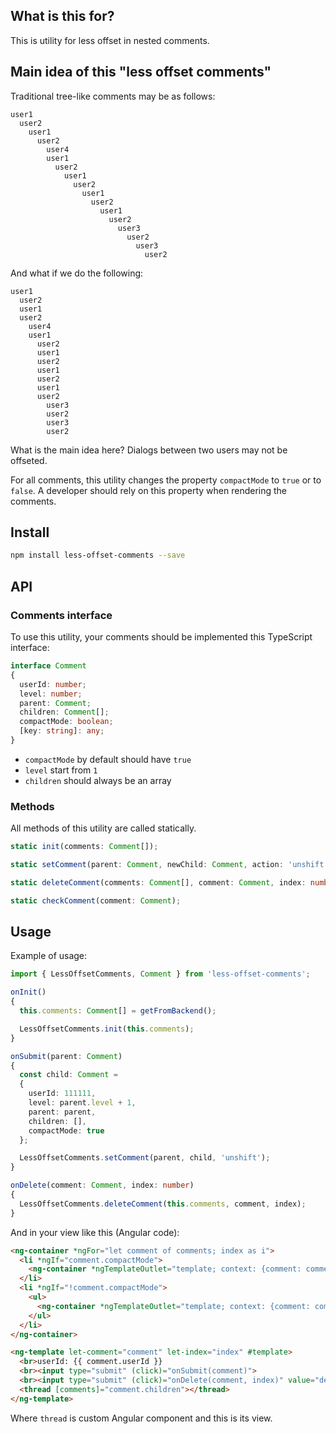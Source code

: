 ## What is this for?

This is utility for less offset in nested comments.

## Main idea of this "less offset comments"

Traditional tree-like comments may be as follows:

```text
user1
  user2
    user1
      user2
        user4
        user1
          user2
            user1
              user2
                user1
                  user2
                    user1
                      user2
                        user3
                          user2
                            user3
                              user2
```

And what if we do the following:

```text
user1
  user2
  user1
  user2
    user4
    user1
      user2
      user1
      user2
      user1
      user2
      user1
      user2
        user3
        user2
        user3
        user2
```

What is the main idea here? Dialogs between two users may not be offseted.

For all comments, this utility changes the property `compactMode` to `true` or to `false`.
A developer should rely on this property when rendering the comments.

## Install

```bash
npm install less-offset-comments --save
```

## API

### Comments interface

To use this utility, your comments should be implemented this TypeScript interface:

```ts
interface Comment
{
  userId: number;
  level: number;
  parent: Comment;
  children: Comment[];
  compactMode: boolean;
  [key: string]: any;
}
```

- `compactMode` by default should have `true`
- `level` start from `1`
- `children` should always be an array

### Methods

All methods of this utility are called statically.

```ts
static init(comments: Comment[]);

static setComment(parent: Comment, newChild: Comment, action: 'unshift' | 'push');

static deleteComment(comments: Comment[], comment: Comment, index: number);

static checkComment(comment: Comment);
```

## Usage

Example of usage:

```ts
import { LessOffsetComments, Comment } from 'less-offset-comments';

onInit()
{
  this.comments: Comment[] = getFromBackend();

  LessOffsetComments.init(this.comments);
}

onSubmit(parent: Comment)
{
  const child: Comment =
  {
    userId: 111111,
    level: parent.level + 1,
    parent: parent,
    children: [],
    compactMode: true
  };

  LessOffsetComments.setComment(parent, child, 'unshift');
}

onDelete(comment: Comment, index: number)
{
  LessOffsetComments.deleteComment(this.comments, comment, index);
}

```

And in your view like this (Angular code):

```html
<ng-container *ngFor="let comment of comments; index as i">
  <li *ngIf="comment.compactMode">
    <ng-container *ngTemplateOutlet="template; context: {comment: comment, index: i}"></ng-container>
  </li>
  <li *ngIf="!comment.compactMode">
    <ul>
      <ng-container *ngTemplateOutlet="template; context: {comment: comment, index: i}"></ng-container>
    </ul>
  </li>
</ng-container>

<ng-template let-comment="comment" let-index="index" #template>
  <br>userId: {{ comment.userId }}
  <br><input type="submit" (click)="onSubmit(comment)">
  <br><input type="submit" (click)="onDelete(comment, index)" value="delete">
  <thread [comments]="comment.children"></thread>
</ng-template>
```

Where `thread` is custom Angular component and this is its view.